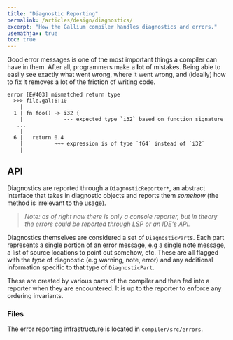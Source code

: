```yaml
---
title: "Diagnostic Reporting"
permalink: /articles/design/diagnostics/
excerpt: "How the Gallium compiler handles diagnostics and errors."
usemathjax: true
toc: true
---
```


Good error messages is one of the most important things a compiler can have in them. After
all, programmers make a **lot** of mistakes. Being able to easily see exactly what went wrong,
where it went wrong, and (ideally) how to fix it removes a lot of the friction of writing code.

~~~
error [E#403] mismatched return type
  >>> file.gal:6:10
    |
  1 | fn foo() -> i32 {
    |             --- expected type `i32` based on function signature
   ...
    |
  6 |   return 0.4
    |          ~~~ expression is of type `f64` instead of `i32` 
    |
~~~

## API

Diagnostics are reported through a `DiagnosticReporter*`, an abstract 
interface that takes in diagnostic objects and reports them *somehow* (the
method is irrelevant to the usage). 

> *Note: as of right now there is only a console reporter, but in theory*
> *the errors could be reported through LSP or an IDE's API.*

Diagnostics themselves are considered a set of `DiagnosticPart`s. Each part
represents a single portion of an error message, e.g a single note message,
a list of source locations to point out somehow, etc. These are all
flagged with the *type* of diagnostic (e.g warning, note, error) and
any additional information specific to that type of `DiagnosticPart`.

These are created by various parts of the compiler and then fed into a
reporter when they are encountered. It is up to the reporter to enforce any
ordering invariants. 

### Files

The error reporting infrastructure is located in `compiler/src/errors`.

